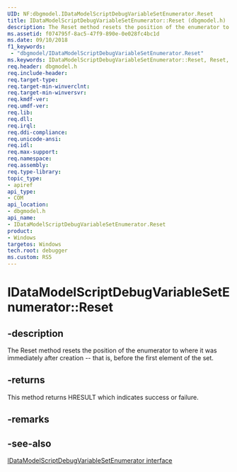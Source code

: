 ```yaml
---
UID: NF:dbgmodel.IDataModelScriptDebugVariableSetEnumerator.Reset
title: IDataModelScriptDebugVariableSetEnumerator::Reset (dbgmodel.h)
description: The Reset method resets the position of the enumerator to where it was immediately after creation -- that is, before the first element of the set. 
ms.assetid: f074795f-8ac5-47f9-890e-0e028fc4bc1d
ms.date: 09/10/2018
f1_keywords:
 - "dbgmodel/IDataModelScriptDebugVariableSetEnumerator.Reset"
ms.keywords: IDataModelScriptDebugVariableSetEnumerator::Reset, Reset, IDataModelScriptDebugVariableSetEnumerator.Reset, IDataModelScriptDebugVariableSetEnumerator::Reset, IDataModelScriptDebugVariableSetEnumerator.Reset
req.header: dbgmodel.h
req.include-header:
req.target-type:
req.target-min-winverclnt:
req.target-min-winversvr:
req.kmdf-ver:
req.umdf-ver:
req.lib:
req.dll:
req.irql: 
req.ddi-compliance:
req.unicode-ansi:
req.idl:
req.max-support:
req.namespace:
req.assembly:
req.type-library: 
topic_type: 
- apiref
api_type: 
- COM
api_location: 
- dbgmodel.h
api_name: 
- IDataModelScriptDebugVariableSetEnumerator.Reset
product:
- Windows
targetos: Windows
tech.root: debugger
ms.custom: RS5
---
```


# IDataModelScriptDebugVariableSetEnumerator::Reset


## -description

The Reset method resets the position of the enumerator to where it was immediately after creation -- that is, before the first element of the set. 

## -returns
This method returns HRESULT which indicates success or failure.

## -remarks

## -see-also
[IDataModelScriptDebugVariableSetEnumerator interface](nn-dbgmodel-idatamodelscriptdebugvariablesetenumerator.md)
